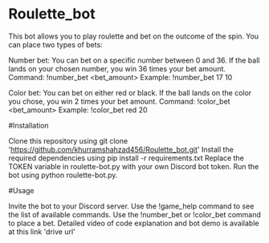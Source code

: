 # Roulette_bot
This bot allows you to play roulette and bet on the outcome of the spin. You can place two types of bets:

Number bet: You can bet on a specific number between 0 and 36. If the ball lands on your chosen number, you win 36 times your bet amount.
Command: !number_bet <number> <bet_amount>
Example: !number_bet 17 10

Color bet: You can bet on either red or black. If the ball lands on the color you chose, you win 2 times your bet amount.
Command: !color_bet <color> <bet_amount>
Example: !color_bet red 20

#Installation
  
Clone this repository using git clone 'https://github.com/khurramshahzad456/Roulette_bot.git'
Install the required dependencies using pip install -r requirements.txt
Replace the TOKEN variable in roulette-bot.py with your own Discord bot token.
Run the bot using python roulette-bot.py.

#Usage
  
Invite the bot to your Discord server.
Use the !game_help command to see the list of available commands.
Use the !number_bet or !color_bet command to place a bet.
Detailed video of code explanation and bot demo is available at this link 'drive url'
